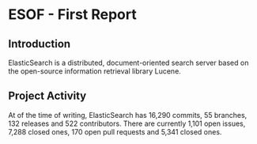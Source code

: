 ESOF - First Report
===================

Introduction
-------------
ElasticSearch is a distributed, document-oriented search server based on the open-source information retrieval library Lucene.

Project Activity
----------------
At of the time of writing, ElasticSearch has 16,290 commits, 55 branches, 132 releases and 522 contributors.
There are currently 1,101 open issues, 7,288 closed ones, 170 open pull requests and 5,341 closed ones.

